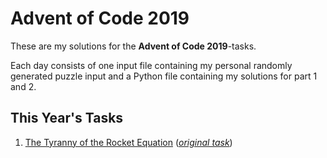 # Advent of Code 2019

These are my solutions for the **Advent of Code 2019**-tasks.

Each day consists of one input file containing my personal randomly generated puzzle input and a Python file containing my solutions for part 1 and 2.

## This Year's Tasks

1. [The Tyranny of the Rocket Equation](https://github.com/Nuhser/Advent-of-Code/blob/master/2019/day01.py) (*[original task](https://adventofcode.com/2019/day/1)*)
